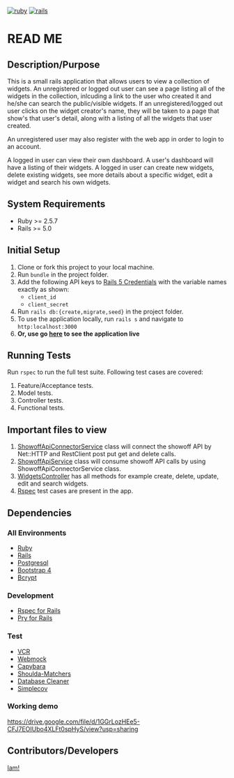 [![ruby](https://img.shields.io/badge/ruby-v2.5.7-red.svg)](https://www.ruby-lang.org/en/)
[![rails](https://img.shields.io/badge/rails-v5.0-orange.svg)](https://rubyonrails.org/)

# READ ME

## Description/Purpose

This is a small rails application that allows users to view a collection of widgets.  An unregistered or logged out user can see a page listing all of the widgets in the collection, inlcuding a link to the user who created it and he/she can search the public/visible widgets.  If an unregistered/logged out user clicks on the widget creator's name, they will be taken to a page that show's that user's detail, along with a listing of all the widgets that user created.

An unregistered user may also register with the web app in order to login to an account.

A logged in user can view their own dashboard.  A user's dashboard will have a listing of their widgets.  A logged in user can create new widgets, delete existing widgets, see more details about a specific widget, edit a widget and search his own widgets.

## System Requirements
- Ruby >= 2.5.7
- Rails >= 5.0

## Initial Setup
1. Clone or fork this project to your local machine.
2. Run `bundle` in the project folder.
3. Add the following API keys to [Rails 5 Credentials](https://medium.com/cedarcode/rails-5-2-credentials-9b3324851336) with the variable names exactly as shown:
    - `client_id`
    - `client_secret`
4. Run `rails db:{create,migrate,seed}` in the project folder.
5. To use the application locally, run `rails s` and navigate to `http:localhost:3000`
6. **Or, use go [here](https://mysterious-brook-62552.herokuapp.com/) to see the application live**

## Running Tests
Run `rspec` to run the full test suite. Following test cases are covered:
1. Feature/Acceptance tests.
2. Model tests.
3. Controller tests.
4. Functional tests.

## Important files to view
1. [ShowoffApiConnectorService](https://github.com/nabeelnazir/Showoff-Application/blob/master/app/services/showoff_api_connector_service.rb) class will connect the showoff API by Net::HTTP and RestClient post put get and delete calls.
2. [ShowoffApiService](https://github.com/nabeelnazir/Showoff-Application/blob/master/app/services/showoff_api_service.rb) class will consume showoff API calls by using ShowoffApiConnectorService class.
3. [WidgetsController](https://github.com/nabeelnazir/Showoff-Application/blob/master/app/controllers/widgets_controller.rb) has all methods for example create, delete, update, edit and search widgets.
4. [Rspec](https://github.com/nabeelnazir/Showoff-Application/tree/master/spec) test cases are present in the app.

## Dependencies
 ### All Environments
 - [Ruby](https://www.ruby-lang.org/en/)
 - [Rails](https://guides.rubyonrails.org/)
 - [Postgresql](https://www.postgresql.org/)
 - [Bootstrap 4](https://getbootstrap.com/docs/4.0/getting-started/introduction/)
 - [Bcrypt](https://github.com/codahale/bcrypt-ruby)

 ### Development
 - [Rspec for Rails](https://github.com/rspec/rspec-rails)
 - [Pry for Rails](https://github.com/rweng/pry-rails)

 
 ### Test
 - [VCR](https://github.com/vcr/vcr)
 - [Webmock](https://github.com/bblimke/webmock)
 - [Capybara](https://github.com/teamcapybara/capybara)
 - [Shoulda-Matchers](https://github.com/thoughtbot/shoulda-matchers)
 - [Database Cleaner](https://github.com/DatabaseCleaner/database_cleaner)
 - [Simplecov](https://github.com/colszowka/simplecov)
 
 ### Working demo
 https://drive.google.com/file/d/1GGrLozHEe5-CFJ7EOIUbo4XLFt0spHyS/view?usp=sharing
 
 ## Contributors/Developers
[Iam!](https://github.com/nabeelnazir)

